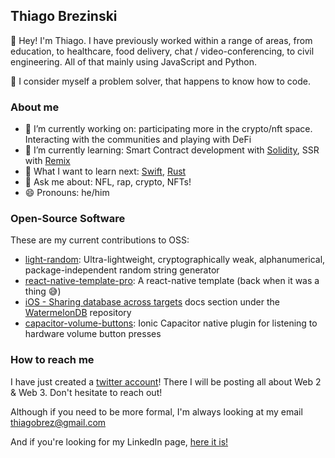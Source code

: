 ## Thiago Brezinski

👋 Hey! I'm Thiago. I have previously worked within a range of areas, from education, to healthcare, food delivery, chat / video-conferencing, to civil engineering. All of that mainly using JavaScript and Python.
  
🎯 I consider myself a problem solver, that happens to know how to code.

### About me

- 🔭 I’m currently working on: participating more in the crypto/nft space. Interacting with the communities and playing with DeFi
- 🌱 I’m currently learning: Smart Contract development with [Solidity](https://soliditylang.org/), SSR with [Remix](https://remix.run/)
- 🤔 What I want to learn next: [Swift](https://www.swift.org/), [Rust](https://www.rust-lang.org)
- 💬 Ask me about: NFL, rap, crypto, NFTs!
- 😄 Pronouns: he/him

### Open-Source Software

These are my current contributions to OSS:
- [light-random](https://www.npmjs.com/package/light-random): Ultra-lightweight, cryptographically weak, alphanumerical, package-independent random string generator
- [react-native-template-pro](https://www.npmjs.com/package/react-native-template-pro): A react-native template (back when it was a thing 😅)
- [iOS - Sharing database across targets](https://nozbe.github.io/WatermelonDB/Advanced/SharingDatabaseAcrossTargets.html) docs section under the [WatermelonDB](https://github.com/Nozbe/WatermelonDB) repository
- [capacitor-volume-buttons](https://github.com/thiagobrez/capacitor-volume-buttons): Ionic Capacitor native plugin for listening to hardware volume button presses

### How to reach me

I have just created a [twitter account](https://twitter.com/thiagobrez)! There I will be posting all about Web 2 & Web 3. Don't hesitate to reach out!

Although if you need to be more formal, I'm always looking at my email <thiagobrez@gmail.com>

And if you're looking for my LinkedIn page, [here it is!](https://www.linkedin.com/in/thiago-brezinski/)
